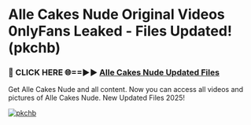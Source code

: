 # Alle Cakes Nude Original Videos 0nlyFans Leaked - Files Updated! (pkchb)

<h3>🔴 CLICK HERE 🌐==►► <a href="https://tinyurl.com/yc6ubb5a" rel="nofollow">Alle Cakes Nude Updated Files</a></h3>

Get Alle Cakes Nude and all content. Now you can access all videos and pictures of Alle Cakes Nude. New Updated Files 2025!

[![pkchb](https://i.imgur.com/7eu0CRL.gif)](https://tinyurl.com/yc6ubb5a)
